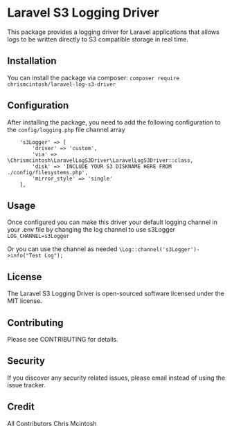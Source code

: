 # Laravel S3 Logging Driver

This package provides a logging driver for Laravel applications that allows logs to be written directly to S3 compatible storage in real time.

## Installation

You can install the package via composer:
`composer require chrismcintosh/laravel-log-s3-driver`

## Configuration

After installing the package, you need to add the following configuration to the `config/logging.php` file channel array

```
    's3Logger' => [
        'driver' => 'custom',
        'via' => \Chrismcintosh\LaravelLogS3Driver\LaravelLogS3Driver::class,
        'disk' => 'INCLUDE YOUR S3 DISKNAME HERE FROM ./config/filesystems.php',
        'mirror_style' => 'single'
    ],
```

## Usage

Once configured you can make this driver your default logging channel in your .env file by changing the log channel to use s3Logger
`LOG_CHANNEL=s3Logger`

Or you can use the channel as needed
`\Log::channel('s3Logger')->info("Test Log");`

## License

The Laravel S3 Logging Driver is open-sourced software licensed under the MIT license.

## Contributing

Please see CONTRIBUTING for details.

## Security

If you discover any security related issues, please email instead of using the issue tracker.

## Credit

All Contributors
Chris Mcintosh
